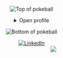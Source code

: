 
<div align="center">


![Top of pokeball](https://user-images.githubusercontent.com/44261381/209363264-ac854d3c-2cc2-44c4-928e-8a08d1013f46.png)

<details>
<summary>Open profile</summary>

[comment]: <> (View Counter)
<br>
<div>
  <div align=center>
      
<p align="center">
<img alt="GIF" src="https://github.com/arsentieva/arsentieva/blob/main/code.gif?raw=true" height="280" />
 <p/>
  </div>
  <div align=center>
      <a href="https://git.io/typing-svg"><img src="https://readme-typing-svg.demolab.com?font=VT323&size=35&duration=3500&pause=300&color=A89568&center=true&vCenter=true&width=500&lines=Hey%2C+I'm+Lana.;Software+Test+Engineer;Welcome+to+my+profile!;Description+of+myself%3A;Full+Stack+Test+Engineer;Expertise+in+Cypress/Selenium;SDLC+Enthusiast;Retrospectives+Lover" alt="Typing SVG" /></a>    
  </div>
</div>

<details>
<summary>About me</summary>

[//]: # (You must have a lf before the markdown element when inside a block for it to work: https://stackoverflow.com/questions/29368902/how-can-i-wrap-my-markdown-in-an-html-div)

<div align="left">

 ```python
 class WhoAmI:
 	user = 'Lana'
		jobTitle = 'Test Automation Engineer'
		specialization = [
				'Manual Testing',
				'Automated Testing',
				'User Acceptance Testing',
				'Test Planning'
			         ]
	
	def getCity():
		return LosAngeles_CA()
 
	def Ambitions():
		LearnJapanese()
	
 ```
</div>

</details>
<details>
<summary>Tools</summary>
<div>
   <a align="center" href="https://git.io/typing-svg"><img src="https://readme-typing-svg.demolab.com?font=IBM+Plex+Sans&weight=700&size=28&duration=1800&pause=3000&color=0c0062&background=6ECF4200&center=true&vCenter=true&multiline=true&width=600&height=53&lines=🛠+Technologies+and+tools+I'm+working+with:" alt="Typing SVG" /></a> 
  <p style="display: inline-block;" align="center">
    <kbd>
      <kbd>Programming Languages</kbd>
      <br>
      <br>
      <img width="30px" src="https://cdn.jsdelivr.net/gh/devicons/devicon/icons/python/python-original.svg" /> 
      <img width="30px" src="https://cdn.jsdelivr.net/gh/devicons/devicon/icons/javascript/javascript-original.svg" /> 
    </kbd>
    <kbd>
      <kbd>Markdown & Query languages</kbd>
      <br>
      <br>
      <img width="30px" src="https://cdn.jsdelivr.net/gh/devicons/devicon/icons/html5/html5-original.svg" /> 
      <img width="30px" src="https://cdn.jsdelivr.net/gh/devicons/devicon/icons/css3/css3-plain-wordmark.svg" /> 
      <img src="./icons/sql.png" width="30px" alt="Vim" title="Vim" />
      <img src="./icons/GraphQL_Logo.svg" width="30px" alt="Vim" title="Vim" />
      <img src="./icons/XML.png" width="30px" alt="Vim" title="Vim" />
       <img src="./icons/JSON.svg" width="30px" alt="Vim" title="Vim" />
    </kbd>
     <kbd>
      <kbd>Mobile</kbd>
      <br>
      <br>
      <img width="30px" src="https://cdn.jsdelivr.net/gh/devicons/devicon/icons/androidstudio/androidstudio-original.svg" />
       <img src="https://github.com/devicons/devicon/blob/master/icons/xcode/xcode-original.svg" title="XCode" alt="XCode" width="30px"/>&nbsp;
    </kbd>
    <kbd>
      <kbd>Database</kbd>
      <br>
      <br>
      <img width="30px" src="https://cdn.jsdelivr.net/gh/devicons/devicon/icons/mysql/mysql-plain.svg" />
      <img width="30px" src="https://cdn.jsdelivr.net/gh/devicons/devicon/icons/postgresql/postgresql-original.svg" />
      <img width="30px" src="https://cdn.jsdelivr.net/gh/devicons/devicon/icons/mongodb/mongodb-plain.svg" />
      <img src="./icons/sqlite.png" width="30px" alt="SQLite" title="SQLite" />
    </kbd>
    <br>
    <br>
    <kbd>
      <kbd>Test Automation</kbd>
      <br>
      <br>
      <img src="https://github.com/devicons/devicon/blob/master/icons/git/git-original-wordmark.svg" title="Git" **alt="Git" width="30px"/>
      <img src="https://cdn.jsdelivr.net/gh/devicons/devicon/icons/github/github-original-wordmark.svg" width="30px"/>&nbsp;
      <img src="https://github.com/devicons/devicon/blob/master/icons/selenium/selenium-original.svg" title="Selenium" **alt="Selenium" width="30px"/>
       <img src="./icons/CypressIcon.png" width="30px"" alt="Cypress" title="Cypress" />
        <img src="https://camo.githubusercontent.com/93b32389bf746009ca2370de7fe06c3b5146f4c99d99df65994f9ced0ba41685/68747470733a2f2f7777772e766563746f726c6f676f2e7a6f6e652f6c6f676f732f676574706f73746d616e2f676574706f73746d616e2d69636f6e2e737667" title="Postman" alt="Postman" width="30px"/> 
       <img src="https://d2h1nbmw1jjnl.cloudfront.net/company_directory_entries/company_logos/000/000/328/original/bstack_2x.png?1582638320" width="30px"/>&nbsp;
    </kbd>
    <kbd>
      <kbd>Test Management</kbd>
      <br>
      <br>
        <img src="https://github.com/devicons/devicon/raw/master/icons/jira/jira-original-wordmark.svg" title="Jira" alt="Jira" width="30px"/>
        <img src="./icons/Shortcut.png" width="30px"  alt="Shortcut" title="Shortcut" />
    </kbd>
    <kbd>
      <kbd>Terminal Scripts</kbd>
      <br>
      <br>
      <img width="30px" src="https://cdn.jsdelivr.net/gh/devicons/devicon/icons/bash/bash-original.svg" />
      <img width="30px" src="https://cdn.jsdelivr.net/gh/devicons/devicon/icons/vim/vim-original.svg" />
    </kbd>
    <kbd>
      <kbd>IDE & Text Editors</kbd>
      <br>
      <br>
      <img width="30px" src="https://cdn.jsdelivr.net/gh/devicons/devicon/icons/vscode/vscode-original.svg" />
      <img width="30px" src="https://upload.wikimedia.org/wikipedia/en/d/d2/Sublime_Text_3_logo.png" />
      <img src="./icons/WebStorm_Icon.svg" width="30px" alt="WebStorm" title="WebStorm" />
      <img src="./icons/PyCharm_Icon.svg" width="30px"alt="PyCharm" title="PyCharm" />
  </kbd>
     <kbd>
      <kbd>Operating Systems</kbd>
      <br>
      <br>
      <img src="icons/Icon-Mac.png" width="30px" alt="MacOS" title="MacOS" />
      <img src="icons/android-plain.svg" width="30px" alt="Android" title="Android" />
      <img src="./icons/icons8-windows-10-480.svg" width="30px" alt="Windows" title="Windows"/>
    </kbd>
  </p>
</div>
</details>

<details>
  <summary>Quotes</summary>
  <br>
  <blockquote>
     <em>"Never allow the same bug to bite you twice."</em><br><strong>~Steve Maguire </strong>
     <br><em>“Quality is not an act. It is a habit.”</em> <br><strong>~Aristotle</strong>
     <br><em>“Give them quality. That’s the best kind of advertising.”</em> <br><strong>~Milton Hersey</strong>
  </blockquote>
</details>

<details>
<summary>Portfolio Projects:</summary>
<table>
  <tr>
    <td align="center" Align Middle width="69">
       <br>Portfolio Project #1
    </td>
     <td align="center"  width="96">
      <a href="https://www.javascript.com/">
        <img src="./icons/javascript-original.svg" width="48" height="48" alt="JavaScript" title="JavaScript" />
      </a>
      <br>JavaScript
    </td>
    <td align="center" width="96">
      <a href="#https://www.apple.com/macos">
        <img src="./icons/CypressIcon.png" width="48" height="48" alt="Cypress" title="Cypress" />
      </a>
      <br>Cypress
    </td>
    <td align="start" width="289">
        
  - <img src="https://media.giphy.com/media/mGcNjsfWAjY5AEZNw6/giphy.gif" width="50">[Cypress Test Framework](https://github.com/CommittedtoQuality/Automation-Selenium-Python-Project/tree/main)</i>
    </td>
  </tr>
  <tr>
    <td align="center" valign="center" width="69"> 
      <br> Portfolio Project #2
    </td>
    <td align="center" width="96">
      <a href="https://www.python.org/" >
        <img src="./icons/python-original.svg" width="48" height="48" alt="Python" title="Python" />
      </a>
      <br>Python
    </td>
    <td align="center"  width="96">
      <a href="https://www.javascript.com/">
        <img src="./icons/selenium_automation.png" title="Selenium" **alt="Selenium" " width="48" height="48" alt="Selenium" title="Selenium" />
      </a>
      <br>Selenium
    </td>
     <td align="start" width="289">
       
  - <img src="https://media.giphy.com/media/mGcNjsfWAjY5AEZNw6/giphy.gif" width="50">[Selenium Test Framework](https://github.com/CommittedtoQuality/Automation-Selenium-Python-Project/tree/main)</i>
    </td>
  </tr>
</table>
</details>
</details>

![Bottom of pokeball](https://user-images.githubusercontent.com/44261381/209363271-905d2a5e-8a18-44c0-a450-45dddd4d5036.png)

</div>

<div align=center>
  <a href="https://www.linkedin.com/in/lana-qe-mba/"><img src="https://img.shields.io/static/v1?style=for-the-badge&message=LinkedIn&color=0A66C2&logo=LinkedIn&logoColor=FFFFFF&label=" alt="LinkedIn" /></a>
</div>

<img align='right' src='https://media.giphy.com/media/bcKmIWkUMCjVm/giphy.gif' width='200"'>
<!--
**CommittedtoQuality/CommittedtoQuality** is a ✨ _special_ ✨ repository because its `README.md` (this file) appears on your GitHub profile.
  
 
Here are some ideas to get you started:

- 🔭 I’m currently working on ...
- 🌱 I’m currently learning ...
- 👯 I’m looking to collaborate on ...
- 🤔 I’m looking for help with ...
- 💬 Ask me about ...
- 📫 How to reach me: ...
- 😄 Pronouns: ...
- ⚡ Fun fact: ...
-->
